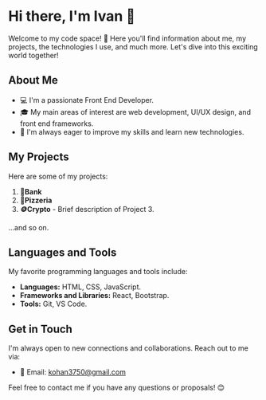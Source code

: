 # Hi there, I'm Ivan 👋

Welcome to my code space! 🚀 Here you'll find information about me, my projects, the technologies I use, and much more. Let's dive into this exciting world together!

## About Me

- 💻 I'm a passionate Front End Developer.
- 🎓 My main areas of interest are web development, UI/UX design, and front end frameworks.
- 🌱 I'm always eager to improve my skills and learn new technologies.

## My Projects

Here are some of my projects:

1. **🏦Bank**
2. **🍕Pizzeria** 
3. **🪙Crypto** - Brief description of Project 3.

...and so on.

## Languages and Tools

My favorite programming languages and tools include:

- **Languages:** HTML, CSS, JavaScript.
- **Frameworks and Libraries:** React, Bootstrap.
- **Tools:** Git, VS Code.

## Get in Touch

I'm always open to new connections and collaborations. Reach out to me via:

- 📧 Email: [kohan3750@gmail.com](mailto:kohan3750@gmail.com)

Feel free to contact me if you have any questions or proposals! 😊
